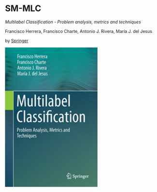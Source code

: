 # SM-MLC
*Multilabel Classification - Problem analysis, metrics and techniques* 

Francisco Herrera, Francisco Charte, Antonio J. Rivera, María J. del Jesus

by [Springer](http://www.springer.com/gp/book/9783319411101)

![Book Cover](Resources/BookCover.png)